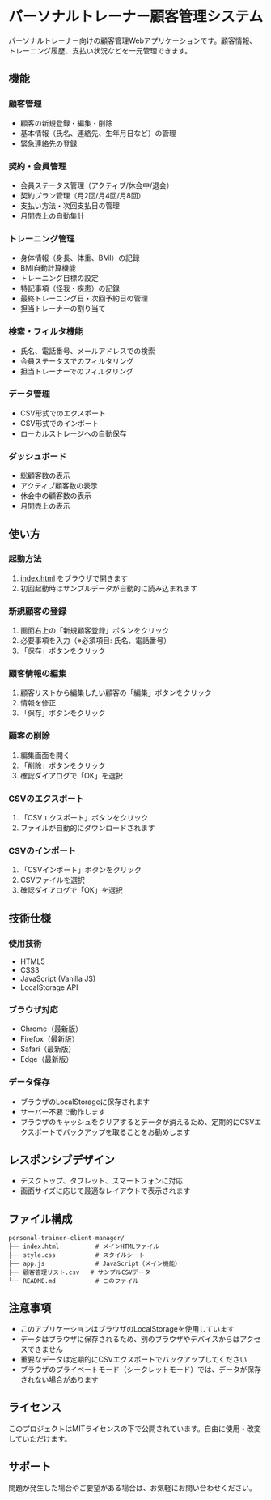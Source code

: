 # パーソナルトレーナー顧客管理システム

パーソナルトレーナー向けの顧客管理Webアプリケーションです。顧客情報、トレーニング履歴、支払い状況などを一元管理できます。

## 機能

### 顧客管理
- 顧客の新規登録・編集・削除
- 基本情報（氏名、連絡先、生年月日など）の管理
- 緊急連絡先の登録

### 契約・会員管理
- 会員ステータス管理（アクティブ/休会中/退会）
- 契約プラン管理（月2回/月4回/月8回）
- 支払い方法・次回支払日の管理
- 月間売上の自動集計

### トレーニング管理
- 身体情報（身長、体重、BMI）の記録
- BMI自動計算機能
- トレーニング目標の設定
- 特記事項（怪我・疾患）の記録
- 最終トレーニング日・次回予約日の管理
- 担当トレーナーの割り当て

### 検索・フィルタ機能
- 氏名、電話番号、メールアドレスでの検索
- 会員ステータスでのフィルタリング
- 担当トレーナーでのフィルタリング

### データ管理
- CSV形式でのエクスポート
- CSV形式でのインポート
- ローカルストレージへの自動保存

### ダッシュボード
- 総顧客数の表示
- アクティブ顧客数の表示
- 休会中の顧客数の表示
- 月間売上の表示

## 使い方

### 起動方法
1. [index.html](index.html) をブラウザで開きます
2. 初回起動時はサンプルデータが自動的に読み込まれます

### 新規顧客の登録
1. 画面右上の「新規顧客登録」ボタンをクリック
2. 必要事項を入力（※必須項目: 氏名、電話番号）
3. 「保存」ボタンをクリック

### 顧客情報の編集
1. 顧客リストから編集したい顧客の「編集」ボタンをクリック
2. 情報を修正
3. 「保存」ボタンをクリック

### 顧客の削除
1. 編集画面を開く
2. 「削除」ボタンをクリック
3. 確認ダイアログで「OK」を選択

### CSVのエクスポート
1. 「CSVエクスポート」ボタンをクリック
2. ファイルが自動的にダウンロードされます

### CSVのインポート
1. 「CSVインポート」ボタンをクリック
2. CSVファイルを選択
3. 確認ダイアログで「OK」を選択

## 技術仕様

### 使用技術
- HTML5
- CSS3
- JavaScript (Vanilla JS)
- LocalStorage API

### ブラウザ対応
- Chrome（最新版）
- Firefox（最新版）
- Safari（最新版）
- Edge（最新版）

### データ保存
- ブラウザのLocalStorageに保存されます
- サーバー不要で動作します
- ブラウザのキャッシュをクリアするとデータが消えるため、定期的にCSVエクスポートでバックアップを取ることをお勧めします

## レスポンシブデザイン
- デスクトップ、タブレット、スマートフォンに対応
- 画面サイズに応じて最適なレイアウトで表示されます

## ファイル構成

```
personal-trainer-client-manager/
├── index.html          # メインHTMLファイル
├── style.css           # スタイルシート
├── app.js              # JavaScript（メイン機能）
├── 顧客管理リスト.csv   # サンプルCSVデータ
└── README.md           # このファイル
```

## 注意事項

- このアプリケーションはブラウザのLocalStorageを使用しています
- データはブラウザに保存されるため、別のブラウザやデバイスからはアクセスできません
- 重要なデータは定期的にCSVエクスポートでバックアップしてください
- ブラウザのプライベートモード（シークレットモード）では、データが保存されない場合があります

## ライセンス

このプロジェクトはMITライセンスの下で公開されています。自由に使用・改変していただけます。

## サポート

問題が発生した場合やご要望がある場合は、お気軽にお問い合わせください。